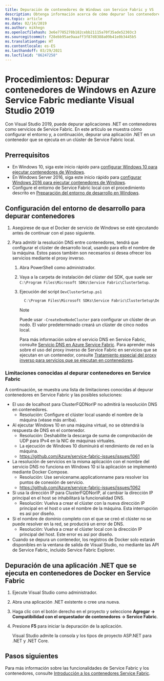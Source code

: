 ```yaml
---
title: Depuración de contenedores de Windows con Service Fabric y VS
description: Obtenga información acerca de cómo depurar los contenedores de Windows en Azure Service Fabric mediante Visual Studio 2019.
ms.topic: article
ms.date: 02/14/2019
ms.author: mikhegn
ms.openlocfilehash: 3e6e7785278b182cebb21115a70f35ade52303c3
ms.sourcegitcommit: f28ebb95ae9aaaff3f87d8388a09b41e0b3445b5
ms.translationtype: HT
ms.contentlocale: es-ES
ms.lasthandoff: 03/29/2021
ms.locfileid: "86247258"
---
```

# <a name="how-to-debug-windows-containers-in-azure-service-fabric-using-visual-studio-2019"></a>Procedimientos: Depurar contenedores de Windows en Azure Service Fabric mediante Visual Studio 2019

Con Visual Studio 2019, puede depurar aplicaciones .NET en contenedores como servicios de Service Fabric. En este artículo se muestra cómo configurar el entorno y, a continuación, depurar una aplicación .NET en un contenedor que se ejecuta en un clúster de Service Fabric local.

## <a name="prerequisites"></a>Prerrequisitos

* En Windows 10, siga este inicio rápido para [configurar Windows 10 para ejecutar contenedores de Windows](/virtualization/windowscontainers/quick-start/quick-start-windows-10).
* En Windows Server 2016, siga este inicio rápido para [configurar Windows 2016 para ejecutar contenedores de Windows](/virtualization/windowscontainers/quick-start/quick-start-windows-server).
* Configure el entorno de Service Fabric local con el procedimiento descrito en [Preparación del entorno de desarrollo en Windows](./service-fabric-get-started.md).

## <a name="configure-your-developer-environment-to-debug-containers"></a>Configuración del entorno de desarrollo para depurar contenedores

1. Asegúrese de que el Docker de servicio de Windows se esté ejecutando antes de continuar con el paso siguiente.

1. Para admitir la resolución DNS entre contenedores, tendrá que configurar el clúster de desarrollo local, usando para ello el nombre de la máquina. Estos pasos también son necesarios si desea ofrecer los servicios mediante el proxy inverso.
   1. Abra PowerShell como administrador.
   2. Vaya a la carpeta de instalación del clúster del SDK, que suele ser `C:\Program Files\Microsoft SDKs\Service Fabric\ClusterSetup`.
   3. Ejecución del script `DevClusterSetup.ps1`

      ``` PowerShell
        C:\Program Files\Microsoft SDKs\Service Fabric\ClusterSetup\DevClusterSetup.ps1
      ```

      > [!NOTE]
      > Puede usar `-CreateOneNodeCluster` para configurar un clúster de un nodo. El valor predeterminado creará un clúster de cinco nodos local.
      >

      Para más información sobre el servicio DNS en Service Fabric, consulte [Servicio DNS en Azure Service Fabric](./service-fabric-dnsservice.md). Para aprender más sobre el uso del proxy inverso de Service Fabric en servicios que se ejecutan en un contenedor, consulte [Tratamiento especial del proxy inverso para servicios que se ejecutan en contenedores](service-fabric-reverseproxy.md#special-handling-for-services-running-in-containers).

### <a name="known-limitations-when-debugging-containers-in-service-fabric"></a>Limitaciones conocidas al depurar contenedores en Service Fabric

A continuación, se muestra una lista de limitaciones conocidas al depurar contenedores en Service Fabric y las posibles soluciones:

* El uso de localhost para ClusterFQDNorIP no admitirá la resolución DNS en contenedores.
    * Resolución: Configure el clúster local usando el nombre de la máquina (véase más arriba).
* Al ejecutar Windows 10 en una máquina virtual, no se obtendrá la respuesta de DNS en el contenedor.
    * Resolución: Deshabilite la descarga de suma de comprobación de UDP para IPv4 en la NIC de máquinas virtuales.
    * La ejecución de Windows 10 disminuirá el rendimiento de red en la máquina.
    * https://github.com/Azure/service-fabric-issues/issues/1061
* La resolución de servicios en la misma aplicación con el nombre del servicio DNS no funciona en Windows 10 si la aplicación se implementó mediante Docker Compose.
    * Resolución: Use servicename.applicationname para resolver los puntos de conexión de servicio.
    * https://github.com/Azure/service-fabric-issues/issues/1062
* Si usa la dirección IP para ClusterFQDNorIP, al cambiar la dirección IP principal en el host se inhabilitará la funcionalidad DNS.
    * Resolución: Vuelva a crear el clúster con la nueva dirección IP principal en el host o use el nombre de la máquina. Esta interrupción es así por diseño.
* Si el nombre de dominio completo con el que se creó el clúster no se puede resolver en la red, se producirá un error de DNS.
    * Resolución: Vuelva a crear el clúster local con la dirección IP principal del host. Este error es así por diseño.
* Cuando se depura un contenedor, los registros de Docker solo estarán disponibles en la ventana de salida de Visual Studio, no mediante las API de Service Fabric, incluido Service Fabric Explorer.

## <a name="debug-a-net-application-running-in-docker-containers-on-service-fabric"></a>Depuración de una aplicación .NET que se ejecuta en contenedores de Docker en Service Fabric

1. Ejecute Visual Studio como administrador.

1. Abra una aplicación .NET existente o cree una nueva.

1. Haga clic con el botón derecho en el proyecto y seleccione **Agregar -> Compatibilidad con el orquestador de contenedores -> Service Fabric**.

1. Presione **F5** para iniciar la depuración de la aplicación.

    Visual Studio admite la consola y los tipos de proyecto ASP.NET para .NET y .NET Core.

## <a name="next-steps"></a>Pasos siguientes
Para más información sobre las funcionalidades de Service Fabric y los contenedores, consulte [Introducción a los contenedores Service Fabric](service-fabric-containers-overview.md).
